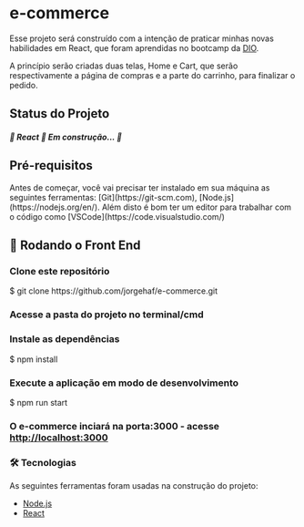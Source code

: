<h1>e-commerce</h1>
<p>Esse projeto será construído com a intenção de praticar minhas novas habilidades em React, que foram aprendidas no bootcamp da <a href="https://web.dio.me/">DIO</a>.</p>
<p>A princípio serão criadas duas telas, Home e Cart, que serão respectivamente a página de compras e a parte do carrinho, para finalizar o pedido.</p>


<h2>Status do Projeto</h2>
<h5> 
	🚧  React 🚀 Em construção...  🚧
</h5>

<h2>Pré-requisitos</h2>
<p>
Antes de começar, você vai precisar ter instalado em sua máquina as seguintes ferramentas:
[Git](https://git-scm.com), [Node.js](https://nodejs.org/en/). 
Além disto é bom ter um editor para trabalhar com o código como [VSCode](https://code.visualstudio.com/)
</p>

<h2>🎲 Rodando o Front End</h2>

<h3>Clone este repositório</h3>
$ git clone https://github.com/jorgehaf/e-commerce.git

<h3>Acesse a pasta do projeto no terminal/cmd</h3>
<h3>Instale as dependências</h3>
$ npm install

<h3>Execute a aplicação em modo de desenvolvimento</h3>
$ npm run start

<h3>O e-commerce inciará na porta:3000 - acesse <a href="http://localhost:3000">http://localhost:3000</a></h3>

<h3>🛠 Tecnologias</h3>
As seguintes ferramentas foram usadas na construção do projeto:

- [Node.js](https://nodejs.org/en/)
- [React](https://pt-br.reactjs.org/)